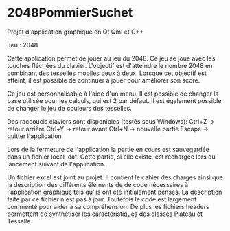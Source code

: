 # 2048PommierSuchet

Projet d'application graphique en Qt Qml et C++

Jeu : 2048

Cette application permet de jouer au jeu du 2048.
Ce jeu se joue avec les touches fléchées du clavier. 
L'objectif est d'atteindre le nombre 2048 en combinant des tesselles mobiles deux à deux.
Lorsque cet objectif est atteint, il est possible de continuer à jouer pour améliorer son score.

Ce jeu est personnalisable à l'aide d'un menu.
Il est possible de changer la base utilisée pour les calculs, qui est 2 par défaut.
Il est également possible de changer le jeu de couleurs des tesselles.

Des raccoucis claviers sont disponibles (testés sous Windows):
Ctrl+Z -> retour arrière
Ctrl+Y -> retour avant
Ctrl+N -> nouvelle partie
Escape -> quitter l'application

Lors de la fermeture de l'application la partie en cours est sauvegardée dans un fichier local .dat.
Cette partie, si elle existe, est rechargée lors du lancement suivant de l'application.

Un fichier excel est joint au projet.
Il contient le cahier des charges ainsi que la description des différents
éléments de de code nécessaires à l'application graphique tels qu'ils ont été initialement pensés.
La description faite par ce fichier n'est pas à jour. 
Toutefois le code est largement commenté pour aider à sa compréhension.
De plus les fichiers headers permettent de synthétiser les caractéristiques des classes Plateau et Tesselle.
